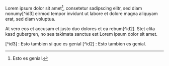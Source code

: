 Lorem ipsum dolor sit amet[^id1], consetetur sadipscing elitr, sed diam nonumy[^id3] eirmod
tempor invidunt ut labore et dolore magna aliquyam erat, sed diam voluptua.

[^id1]: Esto es genial.

At vero eos et accusam et justo duo dolores et ea rebum[^id2]. Stet clita kasd gubergren,
no sea takimata sanctus est Lorem ipsum dolor sit amet.

[^id3] : Esto tambien si que es genial
[^id2] : Esto tambien es genial.
